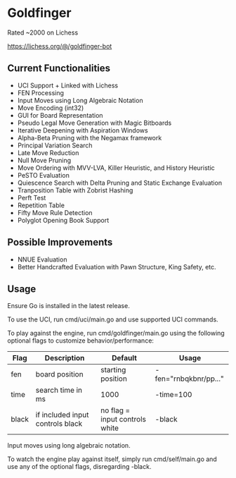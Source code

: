 # Goldfinger

Rated ~2000 on Lichess

https://lichess.org/@/goldfinger-bot

## Current Functionalities
- UCI Support + Linked with Lichess
- FEN Processing
- Input Moves using Long Algebraic Notation
- Move Encoding (int32)
- GUI for Board Representation
- Pseudo Legal Move Generation with Magic Bitboards
- Iterative Deepening with Aspiration Windows
- Alpha-Beta Pruning with the Negamax framework
- Principal Variation Search
- Late Move Reduction
- Null Move Pruning
- Move Ordering with MVV-LVA, Killer Heuristic, and History Heuristic
- PeSTO Evaluation
- Quiescence Search with Delta Pruning and Static Exchange Evaluation
- Tranposition Table with Zobrist Hashing
- Perft Test
- Repetition Table
- Fifty Move Rule Detection
- Polyglot Opening Book Support

## Possible Improvements
- NNUE Evaluation
- Better Handcrafted Evaluation with Pawn Structure, King Safety, etc.

## Usage

Ensure Go is installed in the latest release.

To use the UCI, run cmd/uci/main.go and use supported UCI commands.

To play against the engine, run cmd/goldfinger/main.go using the following optional flags to customize behavior/performance:

|Flag|Description|Default|Usage|
|-|-|-|-|
|fen|board position|starting position|-fen="rnbqkbnr/pp..."
|time|search time in ms|1000|-time=100|
|black|if included input controls black|no flag = input controls white|-black|

Input moves using long algebraic notation.

To watch the engine play against itself, simply run cmd/self/main.go and use any of the optional flags, disregarding -black. 
